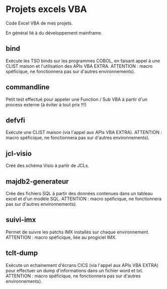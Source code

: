 # Projets excels VBA

Code Excel VBA de mes projets.

En général lié à du développement mainframe.


## bind

Exécute les TSO binds sur les programmes COBOL, en faisant appel à une CLIST maison et l'utilisation des APIs VBA EXTRA.
ATTENTION : macro spéficique, ne fonctionnera pas sur d'autres environnements).


## commandline

Petit test effectué pour appeler une Function / Sub VBA à partir d'un process externe (à éviter à tout prix !!!)


## defvfi

Exécute une CLIST maison (via l'appel aux APIs VBA EXTRA). 
ATTENTION : macro spéficique, ne fonctionnera pas sur d'autres environnements).


## jcl-visio

Créé des schéma Visio à partir de JCLs.


## majdb2-generateur

Crée des fichiers SQL à partir des données contenues dans un tableau excel et d'un modèle SQL.
ATTENTION : macro spéficique, ne fonctionnera pas sur d'autres environnements).


## suivi-imx

Permet de suivre les patchs IMX installés sur chaque environnement.
ATTENTION : macro spéficique, liée au progiciel IMX.


## tclt-dump

Exécute un echainement d'écrans CICS (via l'appel aux APIs VBA EXTRA) pour effectuer un dump d'informations dans un fichier word et txt. 
ATTENTION : macro spéficique, ne fonctionnera pas sur d'autres environnements).

